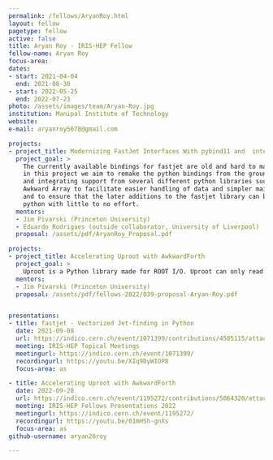```yaml
---
permalink: /fellows/AryanRoy.html
layout: fellow
pagetype: fellow
active: false
title: Aryan Roy - IRIS-HEP Fellow
fellow-name: Aryan Roy
focus-area:
dates:
- start: 2021-04-04
  end: 2021-08-30
- start: 2022-05-25
  end: 2022-07-23
photo: /assets/images/team/Aryan-Roy.jpg
institution: Manipal Institute of Technology
website:
e-mail: aryanroy5678@gmail.com

projects:
- project_title: Modernizing FastJet Interfaces With pybind11 and  interfacing with Awkward Arrays
  project_goal: >
    The currently available bindings for fastjet are old and hard to maintain, therefore,
    in this project we aim to remake the python bindings from the ground up using pybind11
    and integrating support from several different python libraries such as Vector and
    Awkward Array to facilitate easier handling of data and simpler maintenance in future
    and to ensure that the later additions to the fastjet library can be brought to
    python with little to no effort.
  mentors:
  - Jim Pivarski (Princeton University)
  - Eduardo Rodrigues (outside collaborator, University of Liverpool)
  proposal: /assets/pdf/AryanRoy_Proposal.pdf

projects:
- project_title: Accelerating Uproot with AwkwardForth
  project_goal: >
    Uproot is a Python library made for ROOT I/O. Uproot can only read columnar data quickly. The record-oriented layouts are hundreds of times slower, hence, in this project we aim to accelerate Uproot using AwkwardForth, a Domain Specific Language. This fellowship will involve writing up a meta-programming solution to generate schema-specific AwkwardForth code to read ROOT files. This project will result in a fully functional ROOT format reader that can replace the current solution and also outperform it.
  mentors:
  - Jim Pivarski (Princeton University)
  proposal: /assets/pdf/fellows-2022/039-proposal-Aryan-Roy.pdf


presentations:
- title: fastjet - Vectorized Jet-finding in Python
  date: 2021-09-08
  url: https://indico.cern.ch/event/1071399/contributions/4505115/attachments/2305850/3922853/fastjet%20%285%29.pdf
  meeting: IRIS-HEP Topical Meetings
  meetingurl: https://indico.cern.ch/event/1071399/
  recordingurl: https://youtu.be/XIq9DyWIOP8
  focus-area: as

- title: Accelerating Uproot with AwkwardForth
  date: 2022-09-28
  url: https://indico.cern.ch/event/1195272/contributions/5064320/attachments/2518080/4329512/Aryan-final-presentation.pdf
  meeting: IRIS-HEP Fellows Presentations 2022
  meetingurl: https://indico.cern.ch/event/1195272/
  recordingurl: https://youtu.be/01mHSh-gnXs
  focus-area: as
github-username: aryan26roy

---
```

